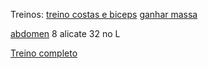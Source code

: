 Treinos:
[treino costas e biceps](https://www.youtube.com/watch?v=fMObchzHbUo)
[ganhar massa](https://www.youtube.com/watch?v=ftUBcURhMdQ)

[abdomen](https://www.youtube.com/watch?v=SvHFsmw0KlE)
8 alicate
32 no L

[Treino completo](https://www.youtube.com/watch?v=i57j8NXGPdE)